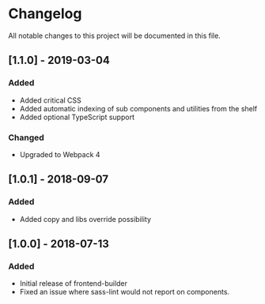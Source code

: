 # Changelog
All notable changes to this project will be documented in this file.

## [1.1.0] - 2019-03-04
### Added
- Added critical CSS
- Added automatic indexing of sub components and utilities from the shelf
- Added optional TypeScript support

### Changed
- Upgraded to Webpack 4

## [1.0.1] - 2018-09-07
### Added
- Added copy and libs override possibility

## [1.0.0] - 2018-07-13
### Added
- Initial release of frontend-builder
- Fixed an issue where sass-lint would not report on components.